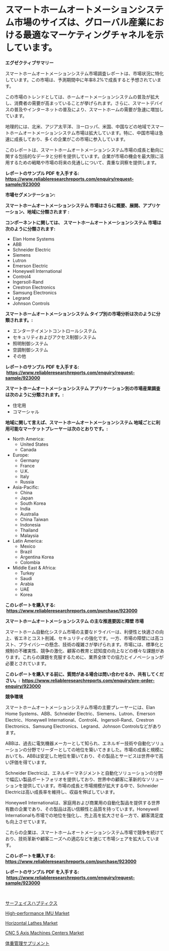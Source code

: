 <p><h1>スマートホームオートメーションシステム市場のサイズは、グローバル産業における最適なマーケティングチャネルを示しています。</h1></p><p><strong>エグゼクティブサマリー</strong></p>
<p><p>スマートホームオートメーションシステム市場調査レポートは、市場状況に特化しています。この市場は、予測期間中に年率8.2%で成長すると予想されています。</p><p>この市場のトレンドとしては、ホームオートメーションシステムの普及が拡大し、消費者の需要が高まっていることが挙げられます。さらに、スマートデバイスの普及やインターネットの普及により、スマートホームの需要が急速に増加しています。</p><p>地理的には、北米、アジア太平洋、ヨーロッパ、米国、中国などの地域でスマートホームオートメーションシステム市場は拡大しています。特に、中国市場は急速に成長しており、多くの企業がこの市場に参入しています。</p><p>このレポートは、スマートホームオートメーションシステム市場の成長と動向に関する包括的なデータと分析を提供しています。企業が市場の機会を最大限に活用するための戦略や市場の将来の見通しについて、貴重な洞察を提供します。</p></p>
<p><strong>レポートのサンプル PDF を入手する: <a href="https://www.reliableresearchreports.com/enquiry/request-sample/923000">https://www.reliableresearchreports.com/enquiry/request-sample/923000</a></strong></p>
<p><strong>市場セグメンテーション:</strong></p>
<p><strong> スマートホームオートメーションシステム 市場はさらに概要、展開、アプリケーション、地域に分類されます :</strong></p>
<p><strong>コンポーネントに関しては、 スマートホームオートメーションシステム 市場は次のように分類されます: &nbsp;</strong></p>
<p><ul><li>Elan Home Systems</li><li>ABB</li><li>Schneider Electric</li><li>Siemens</li><li>Lutron</li><li>Emerson Electric</li><li>Honeywell International</li><li>Control4</li><li>Ingersoll-Rand</li><li>Crestron Electronics</li><li>Samsung Electronics</li><li>Legrand</li><li>Johnson Controls</li></ul></p>
<p><strong> スマートホームオートメーションシステム タイプ別の市場分析は次のように分類されます。:</strong></p>
<p><ul><li>エンターテイメントコントロールシステム</li><li>セキュリティおよびアクセス制御システム</li><li>照明制御システム</li><li>空調制御システム</li><li>その他</li></ul></p>
<p><strong>レポートのサンプル PDF を入手する: &nbsp;<a href="https://www.reliableresearchreports.com/enquiry/request-sample/923000">https://www.reliableresearchreports.com/enquiry/request-sample/923000</a></strong></p>
<p><strong> スマートホームオートメーションシステム アプリケーション別の市場産業調査は次のように分類されます。:</strong></p>
<p><ul><li>住宅用</li><li>コマーシャル</li></ul></p>
<p><strong>地域に関して言えば、スマートホームオートメーションシステム 地域ごとに利用可能なマーケットプレーヤーは次のとおりです。:</strong></p>
<p><ul>
    <li>
        North America:
        <ul>
            <li>United States</li>
            <li>Canada</li>
        </ul>
    </li>
    <li>
        Europe:
        <ul>
            <li>Germany</li>
            <li>France</li>
            <li>U.K.</li>
            <li>Italy</li>
            <li>Russia</li>
        </ul>
    </li>
    <li>
        Asia-Pacific:
        <ul>
            <li>China</li>
            <li>Japan</li>
            <li>South Korea</li>
            <li>India</li>
            <li>Australia</li>
            <li>China Taiwan</li>
            <li>Indonesia</li>
            <li>Thailand</li>
            <li>Malaysia</li>
        </ul>
    </li>
    <li>
        Latin America:
        <ul>
            <li>Mexico</li>
            <li>Brazil</li>
            <li>Argentina Korea</li>
            <li>Colombia</li>
        </ul>
    </li>
    <li>
        Middle East & Africa:
        <ul>
            <li>Turkey</li>
            <li>Saudi</li>
            <li>Arabia</li>
            <li>UAE</li>
            <li>Korea</li>
        </ul>
    </li>
    </ul></p>
<p><strong>このレポートを購入する: &nbsp;<a href="https://www.reliableresearchreports.com/purchase/923000">https://www.reliableresearchreports.com/purchase/923000</a></strong></p>
<p><strong>スマートホームオートメーションシステム の主な推進要因と障壁 市場</strong></p>
<p><p>スマートホーム自動化システム市場の主要なドライバーは、利便性と快適さの向上、省エネとコスト削減、セキュリティの強化です。一方、市場の障壁には高コスト、プライバシーの懸念、技術の複雑さが挙げられます。市場には、標準化と規制の不確実性、競争の激化、顧客の教育と認知度の向上などの様々な課題があります。これらの課題を克服するために、業界全体での協力とイノベーションが必要とされています。</p></p>
<p><strong>このレポートを購入する前に、質問がある場合は問い合わせるか、共有してください。:&nbsp; <a href="https://www.reliableresearchreports.com/enquiry/pre-order-enquiry/923000">https://www.reliableresearchreports.com/enquiry/pre-order-enquiry/923000</a></strong></p>
<p><strong>競争環境</strong></p>
<p><p>スマートホームオートメーションシステム市場の主要プレーヤーには、Elan Home Systems、ABB、Schneider Electric、Siemens、Lutron、Emerson Electric、Honeywell International、Control4、Ingersoll-Rand、Crestron Electronics、Samsung Electronics、Legrand、Johnson Controlsなどがあります。</p><p>ABBは、過去に電気機器メーカーとして知られ、エネルギー技術や自動化ソリューションの分野でリーダーとしての地位を築いてきました。市場の成長と規模においても、ABBは安定した地位を築いており、その製品とサービスは世界中で高い評価を得ています。</p><p>Schneider Electricは、エネルギーマネジメントと自動化ソリューションの分野で幅広い製品ポートフォリオを提供しており、世界中の顧客に革新的なソリューションを提供しています。市場の成長と市場規模が拡大する中で、Schneider Electricは高い成長率を維持し、収益を伸ばしています。</p><p>Honeywell Internationalは、家庭用および商業用の自動化製品を提供する世界有数の企業であり、その製品は高い信頼性と品質を持っています。Honeywell Internationalも市場での地位を強化し、売上高を拡大させる一方で、顧客満足度も向上させています。</p><p>これらの企業は、スマートホームオートメーションシステム市場で競争を続けており、技術革新や顧客ニーズへの適応などを通じて市場シェアを拡大しています。</p></p>
<p><strong>このレポートを購入する: &nbsp; <a href="https://www.reliableresearchreports.com/purchase/923000">https://www.reliableresearchreports.com/purchase/923000</a></strong></p>
<p><strong>レポートのサンプル PDF を入手する: &nbsp;<a href="https://www.reliableresearchreports.com/enquiry/request-sample/923000">https://www.reliableresearchreports.com/enquiry/request-sample/923000</a></strong><strong></strong></p>
<p>&nbsp;</p>
<p><p><a href="https://github.com/lababdou/Market-Research-Report-List-2/blob/main/8384556182616.md">サーフェイスハプティクス</a></p><p><a href="https://github.com/myacatherineblakecaczo9vcsw/Market-Research-Report-List-1/blob/main/high-performance-imu-market.md">High-performance IMU Market</a></p><p><a href="https://issuu.com/reportprime-2/docs/horizontal-lathes-market-size-2030.pptx">Horizontal Lathes Market</a></p><p><a href="https://issuu.com/reportprime-2/docs/cnc-5-axis-machines-centers-market-size-2030.pptx">CNC 5 Axis Machines Centers Market</a></p><p><a href="https://github.com/mohamedbakry57/Market-Research-Report-List-2/blob/main/5939799182617.md">体重管理サプリメント</a></p></p>